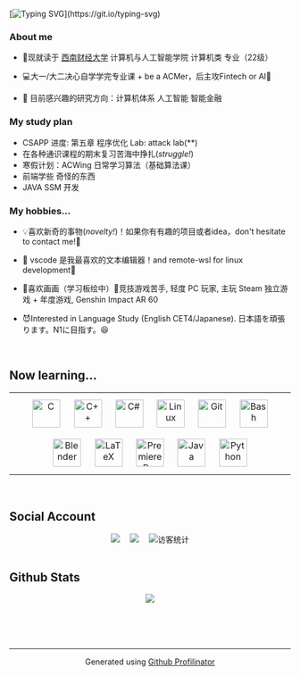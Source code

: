 <!--https://readme-typing-svg.demolab.com/demo/-->

[![Typing SVG](https://readme-typing-svg.demolab.com?font=Fira+Code&pause=1000&color=F7442B&center=true&vCenter=true&width=435&lines=Hello,+I'm+Besthope!)](https://git.io/typing-svg)

### About me

- 🐒现就读于 [西南财经大学](https://e.swufe.edu.cn/) 计算机与人工智能学院 计算机类 专业（22级）  
  
- 💻大一/大二决心自学学完专业课 + be a ACMer，后主攻Fintech or AI🤖  

- 🤖 目前感兴趣的研究方向：计算机体系 人工智能 智能金融

### My study plan

- CSAPP 进度: 第五章 程序优化 Lab: attack lab(**)
- 在各种通识课程的期末复习苦海中挣扎(*struggle!*)
- 寒假计划：ACWing 日常学习算法（基础算法课）
- 前端学些 奇怪的东西
- JAVA SSM 开发

### My hobbies...

- 💡喜欢新奇的事物(*novelty!*)！如果你有有趣的项目或者idea，don't hesitate to contact me!🎈  

- 🦀 vscode 是我最喜欢的文本编辑器！and remote-wsl for linux development🦀

- 🎨喜欢画画（学习板绘中）🎵竞技游戏苦手, 轻度 PC 玩家, 主玩 Steam 独立游戏 + 年度游戏, Genshin Impact AR 60
  
- 😈Interested in Language Study (English CET4/Japanese). 日本語を頑張ります。N1に目指す。😆

<br/>  


## Now learning...  
<table><tr><td valign="top" width="33%">

<div align="center">  
<a href="https://www.cprogramming.com/" target="_blank"><img style="margin: 10px" src="https://profilinator.rishav.dev/skills-assets/c-original.svg" alt="C" height="50" /></a>  
<a href="https://www.cplusplus.com/" target="_blank"><img style="margin: 10px" src="https://profilinator.rishav.dev/skills-assets/cplusplus-original.svg" alt="C++" height="50" /></a>  
<a href="https://docs.microsoft.com/en-us/dotnet/csharp/" target="_blank"><img style="margin: 10px" src="https://profilinator.rishav.dev/skills-assets/csharp-original.svg" alt="C#" height="50" /></a>  
<a href="https://www.linux.org/" target="_blank"><img style="margin: 10px" src="https://profilinator.rishav.dev/skills-assets/linux-original.svg" alt="Linux" height="50" /></a>  
<a href="https://github.com/" target="_blank"><img style="margin: 10px" src="https://profilinator.rishav.dev/skills-assets/git-scm-icon.svg" alt="Git" height="50" /></a>  
<a href="https://www.gnu.org/software/bash/" target="_blank"><img style="margin: 10px" src="https://profilinator.rishav.dev/skills-assets/gnu_bash-icon.svg" alt="Bash" height="50" /></a>  
<a href="https://www.blender.org/" target="_blank"><img style="margin: 10px" src="https://profilinator.rishav.dev/skills-assets/blender_community_badge_white.svg" alt="Blender" height="50" /></a>  
<a href="https://www.latex-project.org/" target="_blank"><img style="margin: 10px" src="https://profilinator.rishav.dev/skills-assets/latex.png" alt="LaTeX" height="50" /></a>  
<a href="https://www.adobe.com/in/products/premiere.html" target="_blank"><img style="margin: 10px" src="https://profilinator.rishav.dev/skills-assets/adobepremierepro.png" alt="Premiere Pro" height="50" /></a>  
<a href="https://www.java.com/" target="_blank"><img style="margin: 10px" src="https://profilinator.rishav.dev/skills-assets/java-original-wordmark.svg" alt="Java" height="50" /></a>  
<a href="https://www.python.org/" target="_blank"><img style="margin: 10px" src="https://profilinator.rishav.dev/skills-assets/python-original.svg" alt="Python" height="50" /></a>  
</div>

</td></tr></table>  

<br/>  

## Social Account
<div align="center">
  <a href="https://space.bilibili.com/448488855/"><img src="https://img.shields.io/badge/bilibili-B%E7%AB%99-ff69b4"></a>&emsp;
  <a href="https://www.zhihu.com/people/xie-bai-heng-28/"><img src="https://img.shields.io/badge/zhihu-%E7%9F%A5%E4%B9%8E-blue"></a>&emsp;
<!-- 访客数统计徽标 -->
  <img src="https://visitor-badge.glitch.me/badge?page_id=Besthope-Official" alt="访客统计" /></div>

<br/>  

## Github Stats  
<div align="center"><img src="https://github-readme-stats.vercel.app/api?username=Besthope-Official&show_icons=true&count_private=true&hide_border=true" align="center" /></div>  

<br/>  

<br/>  

<br/>  

<br />

----
<div align="center">Generated using <a href="https://profilinator.rishav.dev/" target="_blank">Github Profilinator</a></div>
